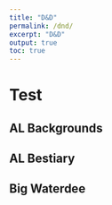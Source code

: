 ```yaml
---
title: "D&D"
permalink: /dnd/
excerpt: "D&D"
output: true
toc: true
---
```

# Test

## AL Backgrounds

## AL Bestiary

## Big Waterdee
